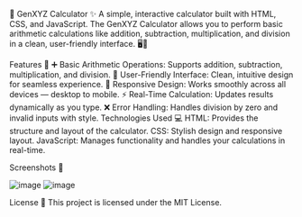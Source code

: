 🧮 GenXYZ Calculator ✨
A simple, interactive calculator built with HTML, CSS, and JavaScript. The GenXYZ Calculator allows you to perform basic arithmetic calculations like addition, subtraction, multiplication, and division in a clean, user-friendly interface. 🖥️📱

Features 🚀
➕ Basic Arithmetic Operations: Supports addition, subtraction, multiplication, and division.
🎨 User-Friendly Interface: Clean, intuitive design for seamless experience.
📱 Responsive Design: Works smoothly across all devices — desktop to mobile.
⚡ Real-Time Calculation: Updates results dynamically as you type.
❌ Error Handling: Handles division by zero and invalid inputs with style.
Technologies Used 💻
HTML: Provides the structure and layout of the calculator.
CSS: Stylish design and responsive layout.
JavaScript: Manages functionality and handles your calculations in real-time.

Screenshots 📸

![image](https://github.com/user-attachments/assets/9ee08ae1-6573-4b42-8a15-024f50a1b9f7)
![image](https://github.com/user-attachments/assets/ded15bd9-a754-4707-b1ea-7986299f3fe5)


License 📝
This project is licensed under the MIT License. 

